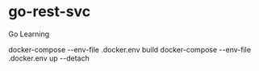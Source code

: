 # go-rest-svc
Go Learning

docker-compose --env-file .docker.env build
docker-compose --env-file .docker.env up  --detach